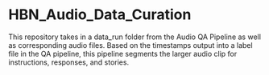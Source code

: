 # HBN_Audio_Data_Curation
This repository takes in a data_run folder from the Audio QA Pipeline as well as corresponding audio files. Based on the timestamps output into a label file in the QA pipeline, this pipeline segments the larger audio clip for instructions, responses, and stories.
